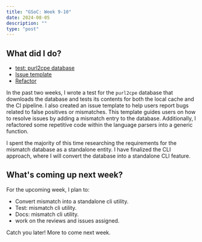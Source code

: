 ```yaml
---
title: "GSoC: Week 9-10"
date: 2024-08-05
description: ""
type: "post"
---
```


## What did I do?

- [test: purl2cpe database](https://github.com/intel/cve-bin-tool/pull/4280)
- [Issue template](https://github.com/intel/cve-bin-tool/pull/4283)
- [Refactor](https://github.com/intel/cve-bin-tool/pull/4292)


In the past two weeks, I wrote a test for the `purl2cpe` database that downloads the database and tests its contents for both the local cache and the CI pipeline. I also 
created an issue template to help users report bugs related to false positives or mismatches. This template guides users on how to resolve issues by adding a mismatch entry
to the database. Additionally, I refactored some repetitive code within the language parsers into a generic function.

I spent the majority of this time researching the requirements for the mismatch database as a standalone entity. I have finalized the CLI approach, where I will convert the
database into a standalone CLI feature.


## What's coming up next week?

For the upcoming week, I plan to:

- Convert mismatch into a standalone cli utility.
- Test: mismatch cli utility.
- Docs: mismatch cli utility.
- work on the reviews and issues assigned.

Catch you later! More to come next week.

